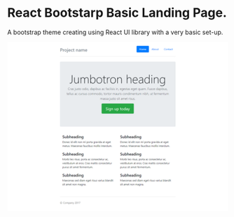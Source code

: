 React Bootstarp Basic Landing Page.
=========================
A bootstrap theme creating using React UI library with a very basic set-up.

![IMAGE ALT TEXT HERE](./react-landing-page.png)
